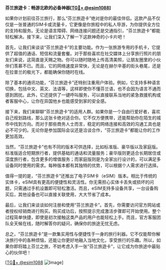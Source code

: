 **芬兰旅遊卡：畅游北欧的必备神器[[TG💪+ @esim1088](https://t.me/s/esim1088)]**

如果你计划前往芬兰旅行，那么“芬兰旅遊卡”绝对是你的最佳伴侣。这款产品不仅仅是一张普通的SIM卡或流量卡，它更像是你旅程中的私人导游，为你提供全方位的支持和服务。无论是语言障碍、网络连接问题还是交通指引，“芬兰旅遊卡”都能轻松解决。接下来，让我们深入了解一下这款神奇的小卡片吧！

首先，让我们来谈谈“芬兰旅遊卡”的主要功能。作为一张旅游专用的手机卡，它提供了超值的通话、短信和流量套餐。对于那些喜欢在社交媒体上分享旅行照片的朋友们来说，这简直是天赐之物。你可以随时随地上传高清美照，让朋友圈里的小伙伴们羡慕不已。而且，它的网络速度非常快，无论是在赫尔辛基的街头巷尾，还是在拉普兰的极光下，都能确保你随时在线。

除了基本的通讯功能，“芬兰旅遊卡”还特别注重用户体验。例如，它支持多种语言切换，包括中文、英文、法语等，这样即使你不懂芬兰语，也不会因为语言不通而感到困扰。此外，它还提供了一键呼叫服务，可以直接联系当地的紧急救援机构或者客服中心，让你在异国他乡也能感受到家的安全感。

接下来，我们来聊聊“芬兰旅遊卡”的适用人群。如果你是一个自由行爱好者，喜欢自己规划路线，那么这张卡绝对适合你。它不仅方便携带，还能帮助你在陌生的城市中找到方向。而对于那些商务人士而言，稳定的网络连接和高效的沟通工具也是必不可少的。无论你是参加国际会议还是洽谈合作，“芬兰旅遊卡”都能让你的工作更加高效。

当然，“芬兰旅遊卡”也有不同的版本可供选择，比如标准版、豪华版以及家庭版。标准版适合短期旅行者，提供基础的通话和流量服务；豪华版则更适合长期居住或深度旅行者，包含更多的增值服务；而家庭版则是为全家出行设计的，可以满足多设备同时使用的需求。每种版本都有其独特的优势，可以根据个人需求进行选择。

值得一提的是，“芬兰旅遊卡”还推出了电子SIM卡（eSIM）版本。相比于传统的实体卡，eSIM具有更高的便捷性和灵活性。你无需担心实体卡丢失或损坏的问题，只需通过手机设置即可轻松激活。而且，eSIM支持多设备共享，一台设备购买后，其他设备也可以直接关联使用，大大节省了成本。

最后，让我们来谈谈如何注册和使用“芬兰旅遊卡”。首先，你需要访问官方网站或者授权经销商进行购买。购买成功后，按照提示完成激活步骤即可开始使用。整个过程简单快捷，即使是初次接触这类产品的用户也能轻松上手。而且，官方客服团队全天候在线，随时解答你的疑问，确保你的旅途无忧无虑。

总之，“芬兰旅遊卡”是一款集实用性与便捷性于一身的旅行利器。它不仅能帮你解决旅行中的各种烦恼，还能让你更好地融入当地文化，享受旅行的乐趣。所以，如果你即将踏上芬兰之旅，不妨考虑入手一张“芬兰旅遊卡”，让它成为你旅途中最贴心的伙伴吧！

[[TG💪+ @esim1088](https://t.me/s/esim1088) ![Image](https://i.postimg.cc/4NQfJmqS/Snipaste-2025-05-13-00-14-12.png)]